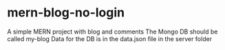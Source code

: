 # mern-blog-no-login
A simple MERN project with blog and comments
The Mongo DB should be called my-blog
Data for the DB is in the data.json file in the server folder

